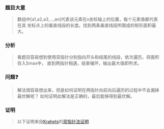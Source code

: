 ### 题目大意
> 数组中[a1,a2,a3,...,an]代表该元素在x坐标轴上的位置，每个元素值都代表在其
> 坐标点上的垂直线段的长度。找到两条垂直线段所围成的矩形面积最大。
### 分析
> 看题目容易想到使用双指针分别指向开头和结尾的线段，依次遍历，将面积存入Smax中，
> 直到两指针相遇，结束循环，输出最大值即所求。
### 问题❓
> 解法很容易想出来，但是如何证明在两指针向前向后遍历的过程中不会漏掉最优解呢？
> 如何证明此解法是正确的，最后能够得到最优解。
### 证明
> 以下证明来自[Krahets](https://leetcode-cn.com/u/jyd/)的[双指针法证明](https://leetcode-cn.com/problems/container-with-most-water/solution/container-with-most-water-shuang-zhi-zhen-fa-yi-do/)
